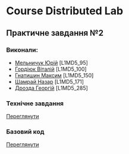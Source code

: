# Course Distributed Lab
## Практичне завдання №2

### Виконали:
- [Мельничук Юрій](https://github.com/Tretonrule) [L1MD5_95]
- [Гордіюк Віталій](https://github.com/HighError) [L1MD5_100]
- [Гнатишин Максим](https://github.com/PLikii) [L1MD5_150]
- [Шамрай Назар](https://github.com/M1dDler) [L1MD5_171]
- [Дрозда Георгій](https://github.com/Doctor1202) [L1MD5_285]

### Технічне завдання
[Переглянути]()

### Базовий код
[Переглянути]()
